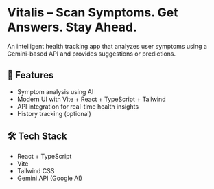 # Vitalis – Scan Symptoms. Get Answers. Stay Ahead.

An intelligent health tracking app that analyzes user symptoms using a Gemini-based API and provides suggestions or predictions.

## 🚀 Features

- Symptom analysis using AI
- Modern UI with Vite + React + TypeScript + Tailwind
- API integration for real-time health insights
- History tracking (optional)

## 🛠️ Tech Stack

- React + TypeScript
- Vite
- Tailwind CSS
- Gemini API (Google AI)


